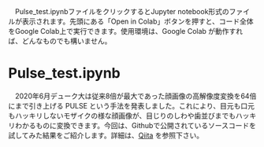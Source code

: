 　Pulse_test.ipynbファイルをクリックするとJupyter notebook形式のファイルが表示されます。先頭にある「Open in Colab」ボタンを押すと、コード全体をGoogle Colab上で実行できます。使用環境は、Google Colab が動作すれば、どんなものでも構いません。

# Pulse_test.ipynb
　2020年6月デューク大は従来8倍が最大であった顔画像の高解像度変換を64倍にまで引き上げる PULSE という手法を発表しました。これにより、目元も口元もハッキリしないモザイクの様な顔画像が、目じりのしわや歯並びまでもハッキリわかるものに変換できます。今回は、Githubで公開されているソースコードを試してみた結果をご紹介します。詳細は、[Qiita]() を参照下さい。
